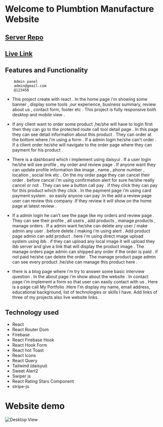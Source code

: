 # Welcome to Plumbtion Manufacture Website

## [Server Repo](https://github.com/mamaruf04/manufacturer-plumber-server)

## [Live Link](https://plumbing-45e06.web.app/)

## Features and Functionality

        Admin panel
        admin@gmail.com
        @123456

- This project create with react . In the home page i'm showing some banner , display some tools ,our experience, business summary, review about us , contact form, footer etc . This project is fully responsive both desktop and mobile view .

- If any client want to order some product ,he/she will have to login first then they can go to the protected route call tool detail page . In this page they can see detail information about this product . They can order at the bottom where i'm using a form . If a admin login he/she can't order . If a client order he/she will navigate to the order page where they can payment for his product .

- There is a dashboard which i implement using daisyui . If a user login he/she will see profile , my order and review page . If anyone want they can update profile information like image , name , phone number , location , social link etc . On the my order page they can cancel their order . before cancel i'm using confirmation alert for sure he/she really cancel or not . They can see a button call pay . if they click they can pay for this product which they click . In the payment page i'm using card payment system . so easily anyone can pay .In the add a review page user can review this company .If they review it will show on the home page at latest review .

- If a admin login he can't see the page like my orders and review page . They can see their profile , all users , add products , manage products , manage orders . If a admin want he/she can delete any user / make admin any user . before delete / making i'm using alert . Add product page admin can add product . here i'm using direct image upload system using ibb . if they can upload any local image it will upload they ibb server and give a link that will display the product image . The manage orders page admin can shipped any order if the order is paid . if not paid he/she can delete the order . The manage product page admin can see every product .he/she can manage this product here .

- there is a blog page where i'm try to answer some basic interview question . In the about page i'm show about the website . In contact page i'm implement a form so that user can easily contact with us . Here is a page call My Portfolio .Here I'm display my name, email address, educational background, list of technologies or skills I have. Add links of three of my projects also live website links.

## Technology used

- React
- React Router Dom
- Firebase
- React Firebase Hook
- React Hook Form
- React hot Toast
- React Icons
- React Query
- Tailwind (daisyui)
- Sweet Alert2
- Swiper js
- React Rating Stars Component
- stripe-js

# Website demo

![Desktop  View](https://i.ibb.co/0X5T9nJ/plumbtion3.jpg "Plumbtion Manufacture Demo")
